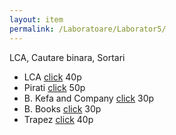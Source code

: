 ```yaml
---
layout: item
permalink: /Laboratoare/Laborator5/
---
```


LCA, Cautare binara, Sortari

- LCA [click](http://www.infoarena.ro/problema/lca) 40p
- Pirati [click](http://www.infoarena.ro/problema/pirati) 50p
- B. Kefa and Company [click](http://codeforces.com/problemset/problem/580/B) 30p
- B. Books [click](http://codeforces.com/problemset/problem/279/B) 30p
- Trapez [click](http://www.infoarena.ro/problema/trapez) 40p
